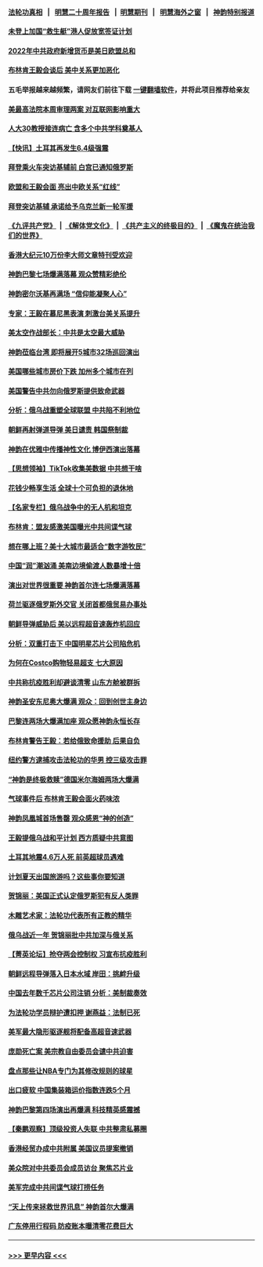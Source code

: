 #### [法轮功真相](https://github.com/gfw-breaker/truth/blob/master/README.md?t=0) &nbsp;&nbsp;|&nbsp;&nbsp; [明慧二十周年报告](https://github.com/gfw-breaker/mh-reports/blob/master/README.md?t=0) &nbsp;&nbsp;|&nbsp;&nbsp;[明慧期刊](https://github.com/gfw-breaker/mh-qikan) &nbsp;&nbsp;|&nbsp;&nbsp; [明慧海外之窗](https://github.com/gfw-breaker/mh-news/blob/master/README.md?t=0) &nbsp;&nbsp;|&nbsp;&nbsp; [神韵特别报道](https://github.com/gfw-breaker/mh-news/blob/master/shenyun.md?t=0)
#### [未登上加国“救生艇”港人促放宽签证计划](../pages/nf4514/n13934341.md?t=02210943) 
#### [2022年中共政府新增货币是美日欧盟总和](../pages/nf4514/n13934327.md?t=02210943) 
#### [布林肯王毅会谈后 美中关系更加恶化](../pages/nf4514/n13934286.md?t=02210943) 
#### 五毛举报越来越频繁，请网友们前往下载 [一键翻墙软件](https://github.com/gfw-breaker/ssr-accounts)，并将此项目推荐给亲友
#### [美最高法院本周审理两案 对互联网影响重大](../pages/nf4514/n13934247.md?t=02210943) 
#### [人大30教授接连病亡 含多个中共学科奠基人](../pages/nf4514/n13934284.md?t=02210943) 
#### [【快讯】土耳其再发生6.4级强震](../pages/nf4514/n13934281.md?t=02210943) 
#### [拜登乘火车突访基辅前 白宫已通知俄罗斯](../pages/nf4514/n13934251.md?t=02210943) 
#### [欧盟和王毅会面 亮出中欧关系“红线”](../pages/nf4514/n13934238.md?t=02210943) 
#### [拜登突访基辅 承诺给予乌克兰新一轮军援](../pages/nf4514/n13934017.md?t=02210943) 
#### [《九评共产党》](https://github.com/begood0513/9ping.md/blob/master/README.md) &nbsp;|&nbsp; [《解体党文化》](../../../../jtdwh.md/blob/master/README.md)  &nbsp;|&nbsp; [《共产主义的终极目的》](../../../../gczydzjmd.md/blob/master/README.md) &nbsp;|&nbsp; [《魔鬼在统治我们的世界》](../../../../mgztzwmdsj.md/blob/master/README.md) 
#### [香港大纪元10万份李大师文章特刊受欢迎](../pages/nf4514/n13934034.md?t=02210943) 
#### [神韵巴黎七场爆满落幕 观众赞精彩绝伦](../pages/nf4514/n13933635.md?t=02210943) 
#### [神韵密尔沃基再满场 “信仰能凝聚人心”](../pages/nf4514/n13934134.md?t=02210943) 
#### [专家：王毅在慕尼黑表演 刺激台美关系提升](../pages/nf4514/n13933890.md?t=02210943) 
#### [美太空作战部长：中共是太空最大威胁](../pages/nf4514/n13933954.md?t=02210943) 
#### [神韵莅临台湾 即将展开5城市32场巡回演出](../pages/nf4514/n13933953.md?t=02210943) 
#### [美国哪些城市房价下跌 加州多个城市在列](../pages/nf4514/n13933691.md?t=02210943) 
#### [美国警告中共勿向俄罗斯提供致命武器](../pages/nf4514/n13933562.md?t=02210943) 
#### [分析：俄乌战重塑全球联盟 中共陷不利地位](../pages/nf4514/n13933636.md?t=02210943) 
#### [朝鲜再射弹道导弹 美日谴责 韩国祭制裁](../pages/nf4514/n13933687.md?t=02210943) 
#### [神韵在优雅中传播神性文化 博伊西演出落幕](../pages/nf4514/n13933850.md?t=02210943) 
#### [【思想领袖】TikTok收集美数据 中共想干啥](../pages/nf4514/n13908601.md?t=02210943) 
#### [花钱少畅享生活 全球十个可负担的退休地](../pages/nf4514/n13931496.md?t=02210943) 
#### [【名家专栏】俄乌战争中的无人机和坦克](../pages/nf4514/n13933413.md?t=02210943) 
#### [布林肯：盟友感激美国曝光中共间谍气球](../pages/nf4514/n13933535.md?t=02210943) 
#### [想在哪上班？美十大城市最适合“数字游牧民”](../pages/nf4514/n13933574.md?t=02210943) 
#### [中国“润”潮汹涌 美南边境偷渡人数暴增十倍](../pages/nf4514/n13933536.md?t=02210943) 
#### [演出对世界很重要 神韵首尔连七场爆满落幕](../pages/nf4514/n13933538.md?t=02210943) 
#### [荷兰驱逐俄罗斯外交官 关闭首都俄贸易办事处](../pages/nf4514/n13933496.md?t=02210943) 
#### [朝鲜导弹威胁后 美以远程超音速轰炸机回应](../pages/nf4514/n13933505.md?t=02210943) 
#### [分析：双重打击下 中国明星芯片公司陷危机](../pages/nf4514/n13929277.md?t=02210943) 
#### [为何在Costco购物轻易超支 七大原因](../pages/nf4514/n13931403.md?t=02210943) 
#### [中共称抗疫胜利却避谈清零 山东方舱被群拆](../pages/nf4514/n13933051.md?t=02210943) 
#### [神韵圣安东尼奥大爆满 观众：回到创世主身边](../pages/nf4514/n13933281.md?t=02210943) 
#### [巴黎连两场大爆满加座 观众愿神韵永恒长存](../pages/nf4514/n13933152.md?t=02210943) 
#### [布林肯警告王毅：若给俄致命援助 后果自负](../pages/nf4514/n13933006.md?t=02210943) 
#### [纽约警方逮捕攻击法轮功的华男 控三级攻击罪](../pages/nf4514/n13932962.md?t=02210943) 
#### [“神韵是终极救赎”德国米尔海姆两场大爆满](../pages/nf4514/n13933144.md?t=02210943) 
#### [气球事件后 布林肯王毅会面火药味浓](../pages/nf4514/n13932907.md?t=02210943) 
#### [神韵凤凰城首场售罄 观众感恩“神的创造”](../pages/nf4514/n13933373.md?t=02210943) 
#### [王毅提俄乌战和平计划 西方质疑中共意图](../pages/nf4514/n13932860.md?t=02210943) 
#### [土耳其地震4.6万人死 前英超球员遇难](../pages/nf4514/n13932702.md?t=02210943) 
#### [计划夏天出国旅游吗？这些事你要知道](../pages/nf4514/n13931268.md?t=02210943) 
#### [贺锦丽：美国正式认定俄罗斯犯有反人类罪](../pages/nf4514/n13932829.md?t=02210943) 
#### [木雕艺术家：法轮功代表所有正教的精华](../pages/nf4514/n13932212.md?t=02210943) 
#### [俄乌战近一年 贺锦丽批中共加深与俄关系](../pages/nf4514/n13932832.md?t=02210943) 
#### [【菁英论坛】抢夺两会控制权 习宣布抗疫胜利](../pages/nf4514/n13932294.md?t=02210943) 
#### [朝鲜远程导弹落入日本水域 岸田：挑衅升级](../pages/nf4514/n13932704.md?t=02210943) 
#### [中国去年数千芯片公司注销 分析：美制裁奏效](../pages/nf4514/n13932734.md?t=02210943) 
#### [为法轮功学员辩护遭扣押 谢燕益：法制已死](../pages/nf4514/n13932666.md?t=02210943) 
#### [美军最大隐形驱逐舰将配备高超音速武器](../pages/nf4514/n13932647.md?t=02210943) 
#### [庞勋死亡案 美宗教自由委员会谴中共迫害](../pages/nf4514/n13932260.md?t=02210943) 
#### [盘点那些让NBA专门为其修改规则的球星](../pages/nf4514/n13932554.md?t=02210943) 
#### [出口疲软 中国集装箱运价指数连跌5个月](../pages/nf4514/n13932463.md?t=02210943) 
#### [神韵巴黎第四场演出再爆满 科技精英感震撼](../pages/nf4514/n13932381.md?t=02210943) 
#### [【秦鹏观察】顶级投资人失联 中共整肃私募圈](../pages/nf4514/n13932302.md?t=02210943) 
#### [香港经贸办成中共附属 美国议员提案撤销](../pages/nf4514/n13932393.md?t=02210943) 
#### [美众院对中共委员会成员访台 聚焦芯片业](../pages/nf4514/n13932185.md?t=02210943) 
#### [美军完成中共间谍气球打捞任务](../pages/nf4514/n13932233.md?t=02210943) 
#### [“天上传来拯救世界讯息” 神韵首尔大爆满](../pages/nf4514/n13932276.md?t=02210943) 
#### [广东停用行程码 防疫账本曝清零花费巨大](../pages/nf4514/n13932226.md?t=02210943) 

----
#### [ >>> 更早内容 <<< ](../indexes/nf4514-earlier.md)
